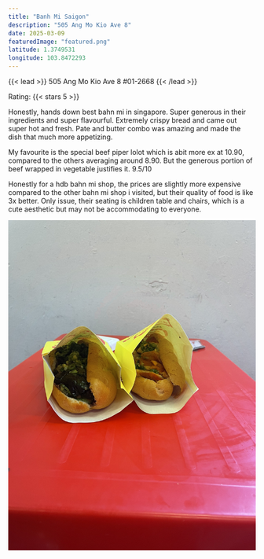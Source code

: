```yaml
---
title: "Banh Mi Saigon"
description: "505 Ang Mo Kio Ave 8"
date: 2025-03-09
featuredImage: "featured.png"
latitude: 1.3749531
longitude: 103.8472293
---
```


{{< lead >}}
505 Ang Mo Kio Ave 8 #01-2668
{{< /lead >}}

Rating: {{< stars 5 >}}

Honestly, hands down best bahn mi in singapore. Super generous in their ingredients and super flavourful. Extremely
crispy bread and came out super hot and fresh. Pate and butter combo was amazing and made the dish that much more appetizing.

My favourite is the special beef piper lolot which is abit more ex at 10.90, compared to the others averaging around 8.90. But the generous portion of beef wrapped in vegetable justifies it. 9.5/10

Honestly for a hdb bahn mi shop, the prices are slightly more expensive compared to the other bahn mi shop i visited, but their quality of food is like 3x better. Only issue, their seating is children table and chairs, which is a cute aesthetic but may not be accommodating to everyone.

![Our meal](featured.JPEG "What we ordered")